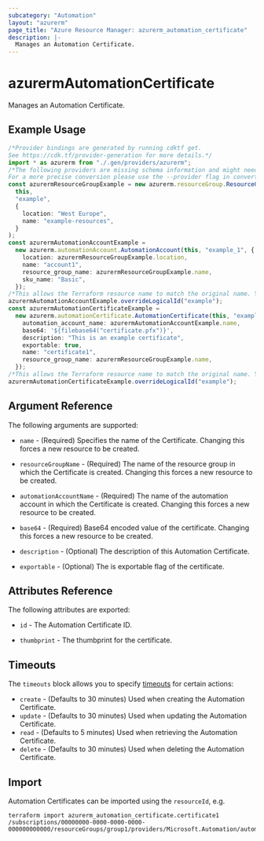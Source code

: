 ```yaml
---
subcategory: "Automation"
layout: "azurerm"
page_title: "Azure Resource Manager: azurerm_automation_certificate"
description: |-
  Manages an Automation Certificate.
---
```


# azurermAutomationCertificate

Manages an Automation Certificate.

## Example Usage

```typescript
/*Provider bindings are generated by running cdktf get.
See https://cdk.tf/provider-generation for more details.*/
import * as azurerm from "./.gen/providers/azurerm";
/*The following providers are missing schema information and might need manual adjustments to synthesize correctly: azurerm.
For a more precise conversion please use the --provider flag in convert.*/
const azurermResourceGroupExample = new azurerm.resourceGroup.ResourceGroup(
  this,
  "example",
  {
    location: "West Europe",
    name: "example-resources",
  }
);
const azurermAutomationAccountExample =
  new azurerm.automationAccount.AutomationAccount(this, "example_1", {
    location: azurermResourceGroupExample.location,
    name: "account1",
    resource_group_name: azurermResourceGroupExample.name,
    sku_name: "Basic",
  });
/*This allows the Terraform resource name to match the original name. You can remove the call if you don't need them to match.*/
azurermAutomationAccountExample.overrideLogicalId("example");
const azurermAutomationCertificateExample =
  new azurerm.automationCertificate.AutomationCertificate(this, "example_2", {
    automation_account_name: azurermAutomationAccountExample.name,
    base64: '${filebase64("certificate.pfx")}',
    description: "This is an example certificate",
    exportable: true,
    name: "certificate1",
    resource_group_name: azurermResourceGroupExample.name,
  });
/*This allows the Terraform resource name to match the original name. You can remove the call if you don't need them to match.*/
azurermAutomationCertificateExample.overrideLogicalId("example");

```

## Argument Reference

The following arguments are supported:

*   `name` - (Required) Specifies the name of the Certificate. Changing this forces a new resource to be created.

*   `resourceGroupName` - (Required) The name of the resource group in which the Certificate is created. Changing this forces a new resource to be created.

*   `automationAccountName` - (Required) The name of the automation account in which the Certificate is created. Changing this forces a new resource to be created.

*   `base64` - (Required) Base64 encoded value of the certificate. Changing this forces a new resource to be created.

*   `description` - (Optional) The description of this Automation Certificate.

*   `exportable` - (Optional) The is exportable flag of the certificate.

## Attributes Reference

The following attributes are exported:

*   `id` - The Automation Certificate ID.

*   `thumbprint` - The thumbprint for the certificate.

## Timeouts

The `timeouts` block allows you to specify [timeouts](https://www.terraform.io/language/resources/syntax#operation-timeouts) for certain actions:

* `create` - (Defaults to 30 minutes) Used when creating the Automation Certificate.
* `update` - (Defaults to 30 minutes) Used when updating the Automation Certificate.
* `read` - (Defaults to 5 minutes) Used when retrieving the Automation Certificate.
* `delete` - (Defaults to 30 minutes) Used when deleting the Automation Certificate.

## Import

Automation Certificates can be imported using the `resourceId`, e.g.

```console
terraform import azurerm_automation_certificate.certificate1 /subscriptions/00000000-0000-0000-0000-000000000000/resourceGroups/group1/providers/Microsoft.Automation/automationAccounts/account1/certificates/certificate1
```
